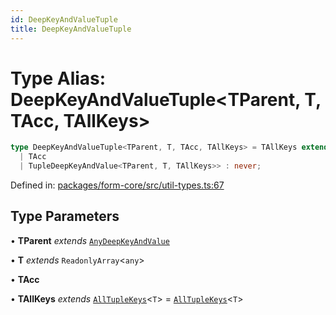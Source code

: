 ```yaml
---
id: DeepKeyAndValueTuple
title: DeepKeyAndValueTuple
---
```


<!-- DO NOT EDIT: this page is autogenerated from the type comments -->

# Type Alias: DeepKeyAndValueTuple\<TParent, T, TAcc, TAllKeys\>

```ts
type DeepKeyAndValueTuple<TParent, T, TAcc, TAllKeys> = TAllKeys extends any ? DeepKeysAndValuesImpl<NonNullable<T[TAllKeys]>, TupleDeepKeyAndValue<TParent, T, TAllKeys>, 
  | TAcc
  | TupleDeepKeyAndValue<TParent, T, TAllKeys>> : never;
```

Defined in: [packages/form-core/src/util-types.ts:67](https://github.com/ws-rush/form/blob/main/packages/form-core/src/util-types.ts#L67)

## Type Parameters

• **TParent** *extends* [`AnyDeepKeyAndValue`](../../interfaces/anydeepkeyandvalue.md)

• **T** *extends* `ReadonlyArray`\<`any`\>

• **TAcc**

• **TAllKeys** *extends* [`AllTupleKeys`](../alltuplekeys.md)\<`T`\> = [`AllTupleKeys`](../alltuplekeys.md)\<`T`\>
